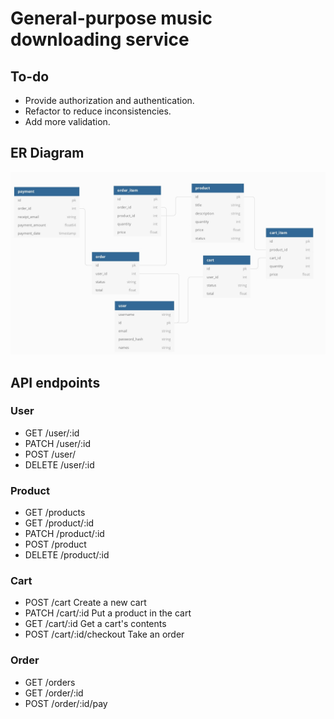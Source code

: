 # General-purpose music downloading service
## To-do
* Provide authorization and authentication.
* Refactor to reduce inconsistencies.
* Add more validation.
## ER Diagram
![ER diagram for this exercise](static/db_diagram.jpg)
## API endpoints
### User
* GET /user/:id
* PATCH /user/:id
* POST /user/
* DELETE /user/:id
### Product
* GET /products
* GET /product/:id
* PATCH /product/:id
* POST /product
* DELETE /product/:id
### Cart
* POST /cart Create a new cart
* PATCH /cart/:id Put a product in the cart
* GET /cart/:id Get a cart's contents
* POST /cart/:id/checkout Take an order
### Order
* GET /orders
* GET /order/:id
* POST /order/:id/pay